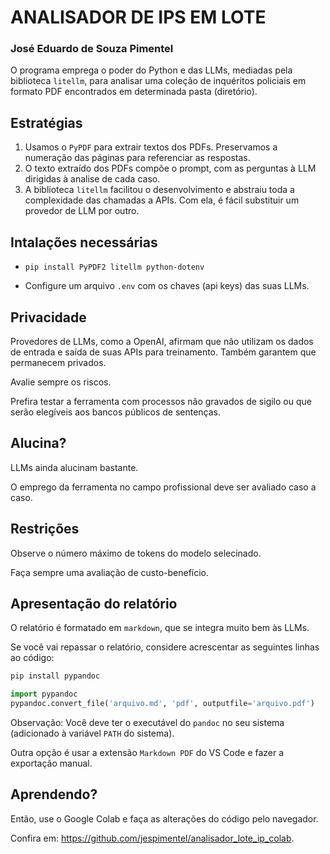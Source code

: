 # ANALISADOR DE IPS EM LOTE
### José Eduardo de Souza Pimentel

O programa emprega o poder do Python e das LLMs, mediadas pela biblioteca `litellm`, para analisar uma coleção de inquéritos policiais em formato PDF encontrados em determinada pasta (diretório).

## Estratégias
1. Usamos o `PyPDF` para extrair textos dos PDFs. Preservamos a numeração das páginas para referenciar as respostas.
2. O texto extraído dos PDFs compõe o prompt, com as perguntas à LLM dirigidas à analise de cada caso.
3. A biblioteca `litellm` facilitou o desenvolvimento e abstraiu toda a complexidade das chamadas a APIs. Com ela, é fácil substituir um provedor de LLM por outro.

## Intalações necessárias
- ```pip install PyPDF2 litellm python-dotenv```

- Configure um arquivo ```.env``` com os chaves (api keys) das suas LLMs.

## Privacidade
Provedores de LLMs, como a OpenAI, afirmam que não utilizam os dados de entrada e saída de suas APIs para treinamento. Também garantem que permanecem privados. 

Avalie sempre os riscos. 

Prefira testar a ferramenta com processos não gravados de sigilo ou que serão elegíveis aos bancos públicos de sentenças.

## Alucina?
LLMs ainda alucinam bastante. 

O emprego da ferramenta no campo profissional deve ser avaliado caso a caso.

## Restrições
Observe o número máximo de tokens do modelo selecinado. 

Faça sempre uma avaliação de custo-benefício.

## Apresentação do relatório
O relatório é formatado em `markdown`, que se integra muito bem às LLMs.

Se você vai repassar o relatório, considere acrescentar as seguintes linhas ao código:
```bash
pip install pypandoc
```

```python
import pypandoc
pypandoc.convert_file('arquivo.md', 'pdf', outputfile='arquivo.pdf')
```
Observação: Você deve ter o executável do `pandoc` no seu sistema (adicionado à variável `PATH` do sistema).

Outra opção é usar a extensão `Markdown PDF` do VS Code e fazer a exportação manual.

## Aprendendo?
Então, use o Google Colab e faça as alterações do código pelo navegador. 

Confira em: <https://github.com/jespimentel/analisador_lote_ip_colab>.
